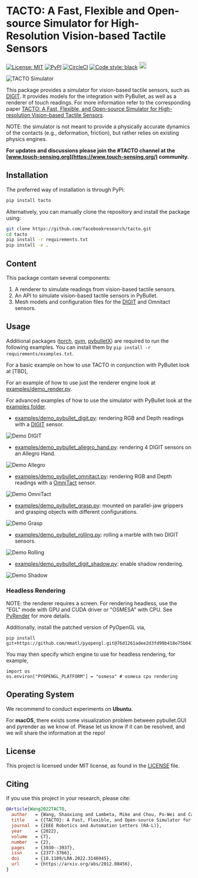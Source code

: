 # TACTO: A Fast, Flexible and Open-source Simulator for High-Resolution Vision-based Tactile Sensors

[![License: MIT](https://img.shields.io/github/license/facebookresearch/tacto)](LICENSE)
[![PyPI](https://img.shields.io/pypi/v/tacto)](https://pypi.org/project/tacto/)
[![CircleCI](https://circleci.com/gh/facebookresearch/tacto.svg?style=shield)](https://circleci.com/gh/facebookresearch/tacto)
[![Code style: black](https://img.shields.io/badge/code%20style-black-000000.svg)](https://github.com/psf/black)
<a href="https://digit.ml/">
<img height="20" src="/website/static/img/digit-logo.svg" alt="DIGIT-logo" />
</a>

<img src="/website/static/img/teaser.jpg?raw=true" alt="TACTO Simulator" />


This package provides a simulator for vision-based tactile sensors, such as [DIGIT](https://digit.ml).
It provides models for the integration with PyBullet, as well as a renderer of touch readings.
For more information refer to the corresponding paper [TACTO: A Fast, Flexible, and Open-source Simulator for High-resolution Vision-based Tactile Sensors](https://arxiv.org/abs/2012.08456).

NOTE: the simulator is not meant to provide a physically accurate dynamics of the contacts (e.g., deformation, friction), but rather relies on existing physics engines.

**For updates and discussions please join the #TACTO channel at the [www.touch-sensing.org](https://www.touch-sensing.org/) community.**


## Installation

The preferred way of installation is through PyPi:

```bash
pip install tacto
```

Alternatively, you can manually clone the repository and install the package using:

```bash
git clone https://github.com/facebookresearch/tacto.git
cd tacto
pip install -r requirements.txt
pip install -e .
```

## Content
This package contain several components:
1) A renderer to simulate readings from vision-based tactile sensors.
2) An API to simulate vision-based tactile sensors in PyBullet.
3) Mesh models and configuration files for the [DIGIT](https://digit.ml) and Omnitact sensors.

## Usage

Additional packages ([torch](https://github.com/pytorch/pytorch), [gym](https://github.com/openai/gym), [pybulletX](https://github.com/facebookresearch/pybulletX)) are required to run the following examples.
You can install them by `pip install -r requirements/examples.txt`.

For a basic example on how to use TACTO in conjunction with PyBullet look at [TBD],

For an example of how to use just the renderer engine look at [examples/demo_render.py](examples/demo_render.py).

For advanced examples of how to use the simulator with PyBullet look at the [examples folder](examples).

* [examples/demo_pybullet_digit.py](examples/demo_pybullet_digit.py): rendering RGB and Depth readings with a [DIGIT](https://digit.ml) sensor.
<img src="/website/static/img/demo_digit.gif?raw=true" alt="Demo DIGIT" />

* [examples/demo_pybullet_allegro_hand.py](examples/demo_pybullet_omnitact.py): rendering 4 DIGIT sensors on an Allegro Hand.
<img src="/website/static/img/demo_allegro.gif?raw=true" alt="Demo Allegro" />

* [examples/demo_pybullet_omnitact.py](examples/demo_pybullet_omnitact.py): rendering RGB and Depth readings with a [OmniTact](https://arxiv.org/pdf/2003.06965.pdf) sensor.
<img src="/website/static/img/demo_omnitact.gif?raw=true" alt="Demo OmniTact" />

* [examples/demo_pybullet_grasp.py](examples/demo_grasp.py): mounted on parallel-jaw grippers and grasping objects with different configurations.
<img src="/website/static/img/demo_grasp.gif?raw=true" alt="Demo Grasp" />

* [examples/demo_pybullet_rolling.py](examples/demo_rolling.py): rolling a marble with two DIGIT sensors.
<img src="/website/static/img/demo_rolling.gif?raw=true" alt="Demo Rolling" />

* [examples/demo_pybullet_digit_shadow.py](examples/demo_pybullet_digit_shadow.py): enable shadow rendering.
<img src="/website/static/img/demo_shadow.gif?raw=true" alt="Demo Shadow" />

### Headless Rendering

NOTE: the renderer requires a screen. For rendering headless, use the "EGL" mode with GPU and CUDA driver or "OSMESA" with CPU. 
See [PyRender](https://pyrender.readthedocs.io/en/latest/install/index.html) for more details.

Additionally, install the patched version of PyOpenGL via,

```
pip install git+https://github.com/mmatl/pyopengl.git@76d1261adee2d3fd99b418e75b0416bb7d2865e6
```

You may then specify which engine to use for headless rendering, for example,

```
import os
os.environ["PYOPENGL_PLATFORM"] = "osmesa" # osmesa cpu rendering
```

## Operating System
We recommend to conduct experiments on **Ubuntu**.

For **macOS**, there exists some visualization problem between pybullet.GUI and pyrender as we know of. Please let us know if it can be resolved, and we will share the information at the repo!

## License
This project is licensed under MIT license, as found in the [LICENSE](LICENSE) file.


## Citing
If you use this project in your research, please cite:

```BibTeX
@Article{Wang2022TACTO,
  author   = {Wang, Shaoxiong and Lambeta, Mike and Chou, Po-Wei and Calandra, Roberto},
  title    = {{TACTO}: A Fast, Flexible, and Open-source Simulator for High-resolution Vision-based Tactile Sensors},
  journal  = {IEEE Robotics and Automation Letters (RA-L)},
  year     = {2022},
  volume   = {7},
  number   = {2},
  pages    = {3930--3937},
  issn     = {2377-3766},
  doi      = {10.1109/LRA.2022.3146945},
  url      = {https://arxiv.org/abs/2012.08456},
}
```

